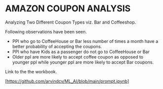 # AMAZON COUPON ANALYSIS

Analyzing Two Different Coupon Types viz. Bar and Coffeeshop. 

Following observations have been seen.
- PPl who go to CoffeeHouse or Bar less number of times a month have a better probability of accepting the coupons.
- PPl who have Kids as a passenger do not go to CoffeeHouse or Bar
- Older ppl are more likely to accept coffee coupon as opposed to  younger ppl while younger ppl are more likely to accept Bar coupons.

Link to the the workbook.

[https://github.com/arvindcv/ML_AI/blob/main/prompt.ipynb]
